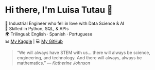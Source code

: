 # Hi there, I'm Luisa Tutau 👋

💼 Industrial Engineer who fell in love with Data Science & AI  
🌱 Skilled in Python, SQL, & APIs  
🌍 Trilingual: English · Spanish · Portuguese  
📊 [My Kaggle](https://www.kaggle.com/luisatutau) | 💻 [My GitHub](https://github.com/Lu31416)

> “We will always have STEM with us… there will always be science, engineering, and technology. And there will always, always be mathematics.” — *Katherine Johnson*
